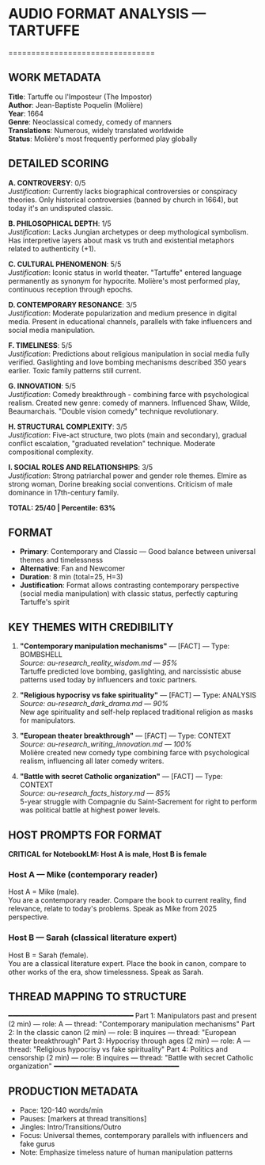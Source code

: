 # AUDIO FORMAT ANALYSIS — TARTUFFE
================================

## WORK METADATA

**Title**: Tartuffe ou l'Imposteur (The Impostor)  
**Author**: Jean-Baptiste Poquelin (Molière)  
**Year**: 1664  
**Genre**: Neoclassical comedy, comedy of manners  
**Translations**: Numerous, widely translated worldwide  
**Status**: Molière's most frequently performed play globally

## DETAILED SCORING

**A. CONTROVERSY**: 0/5  
*Justification*: Currently lacks biographical controversies or conspiracy theories. Only historical controversies (banned by church in 1664), but today it's an undisputed classic.

**B. PHILOSOPHICAL DEPTH**: 1/5  
*Justification*: Lacks Jungian archetypes or deep mythological symbolism. Has interpretive layers about mask vs truth and existential metaphors related to authenticity (+1).

**C. CULTURAL PHENOMENON**: 5/5  
*Justification*: Iconic status in world theater. "Tartuffe" entered language permanently as synonym for hypocrite. Molière's most performed play, continuous reception through epochs.

**D. CONTEMPORARY RESONANCE**: 3/5  
*Justification*: Moderate popularization and medium presence in digital media. Present in educational channels, parallels with fake influencers and social media manipulation.

**F. TIMELINESS**: 5/5  
*Justification*: Predictions about religious manipulation in social media fully verified. Gaslighting and love bombing mechanisms described 350 years earlier. Toxic family patterns still current.

**G. INNOVATION**: 5/5  
*Justification*: Comedy breakthrough - combining farce with psychological realism. Created new genre: comedy of manners. Influenced Shaw, Wilde, Beaumarchais. "Double vision comedy" technique revolutionary.

**H. STRUCTURAL COMPLEXITY**: 3/5  
*Justification*: Five-act structure, two plots (main and secondary), gradual conflict escalation, "graduated revelation" technique. Moderate compositional complexity.

**I. SOCIAL ROLES AND RELATIONSHIPS**: 3/5  
*Justification*: Strong patriarchal power and gender role themes. Elmire as strong woman, Dorine breaking social conventions. Criticism of male dominance in 17th-century family.

**TOTAL: 25/40 | Percentile: 63%**

## FORMAT

- **Primary**: Contemporary and Classic — Good balance between universal themes and timelessness
- **Alternative**: Fan and Newcomer  
- **Duration**: 8 min (total=25, H=3)  
- **Justification**: Format allows contrasting contemporary perspective (social media manipulation) with classic status, perfectly capturing Tartuffe's spirit

## KEY THEMES WITH CREDIBILITY

1. **"Contemporary manipulation mechanisms"** — [FACT] — Type: BOMBSHELL  
   *Source: au-research_reality_wisdom.md — 95%*  
   Tartuffe predicted love bombing, gaslighting, and narcissistic abuse patterns used today by influencers and toxic partners.

2. **"Religious hypocrisy vs fake spirituality"** — [FACT] — Type: ANALYSIS  
   *Source: au-research_dark_drama.md — 90%*  
   New age spirituality and self-help replaced traditional religion as masks for manipulators.

3. **"European theater breakthrough"** — [FACT] — Type: CONTEXT  
   *Source: au-research_writing_innovation.md — 100%*  
   Molière created new comedy type combining farce with psychological realism, influencing all later comedy writers.

4. **"Battle with secret Catholic organization"** — [FACT] — Type: CONTEXT  
   *Source: au-research_facts_history.md — 85%*  
   5-year struggle with Compagnie du Saint-Sacrement for right to perform was political battle at highest power levels.

## HOST PROMPTS FOR FORMAT

**CRITICAL for NotebookLM: Host A is male, Host B is female**

### Host A — Mike (contemporary reader)
Host A = Mike (male).  
You are a contemporary reader. Compare the book to current reality, find relevance, relate to today's problems. Speak as Mike from 2025 perspective.

### Host B — Sarah (classical literature expert)
Host B = Sarah (female).  
You are a classical literature expert. Place the book in canon, compare to other works of the era, show timelessness. Speak as Sarah.

## THREAD MAPPING TO STRUCTURE
━━━━━━━━━━━━━━━━━━━━━━━━━━━━━━
Part 1: Manipulators past and present (2 min) — role: A — thread: "Contemporary manipulation mechanisms"
Part 2: In the classic canon (2 min) — role: B inquires — thread: "European theater breakthrough"
Part 3: Hypocrisy through ages (2 min) — role: A — thread: "Religious hypocrisy vs fake spirituality"
Part 4: Politics and censorship (2 min) — role: B inquires — thread: "Battle with secret Catholic organization"
━━━━━━━━━━━━━━━━━━━━━━━━━━━━━━

## PRODUCTION METADATA
- Pace: 120-140 words/min
- Pauses: [markers at thread transitions]
- Jingles: Intro/Transitions/Outro
- Focus: Universal themes, contemporary parallels with influencers and fake gurus
- Note: Emphasize timeless nature of human manipulation patterns